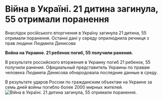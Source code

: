 # Війна в Україні. 21 дитина загинула, 55 отримали поранення
Внаслідок російського вторгнення в Україну загинула 21 дитина, 55 отримали поранення. Останні дані у середу оприлюднила речниця з прав людини Людмила Денисова

**Война на Украине. 21 ребенок погиб, 55 получили ранения.**

В результате российского вторжения в Украину погиб 21 ребенок, 55 получили ранения. Официальный представитель Украины по правам человека Людмила Денисова обнародовала последние данные в среду.

В результате ударов России по гражданским объектам на Украине за семь дней войны погибло более 2000 мирных жителей.
![Війна в Україні. 21 дитина загинула, 55 отримали поранення](https://ukraina.dkonto.pl/wp-content/uploads/2022/03/dzieci-3-1015x1024.jpg "Війна в Україні. 21 дитина загинула, 55 отримали поранення").
